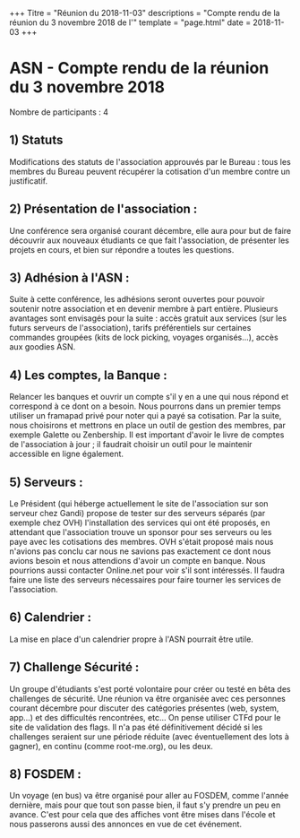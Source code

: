 +++
Titre = "Réunion du 2018-11-03"
descriptions = "Compte rendu de la réunion du 3 novembre 2018 de l'"
template = "page.html"
date = 2018-11-03
+++

# ASN - Compte rendu de la réunion du 3 novembre 2018

Nombre de participants : 4

## 1) Statuts

Modifications des statuts de l'association approuvés par le Bureau : tous les membres du Bureau peuvent récupérer la cotisation d'un membre contre un justificatif.

## 2) Présentation de l'association :

Une conférence sera organisé courant décembre, elle aura pour but de faire découvrir aux nouveaux étudiants ce que fait l'association, de présenter les projets en cours, et bien sur répondre a toutes les questions.

## 3) Adhésion à l'ASN :

Suite à cette conférence, les adhésions seront ouvertes pour pouvoir soutenir notre association et en devenir membre à part entière.
Plusieurs avantages sont envisagés pour la suite : accès gratuit aux services (sur les futurs serveurs de l'association), tarifs préférentiels sur certaines commandes groupées (kits de lock picking, voyages organisés...), accès aux goodies ASN.

## 4) Les comptes, la Banque :

Relancer les banques et ouvrir un compte s'il y en a une qui nous répond et correspond  à ce dont on a besoin.
Nous pourrons dans un premier temps utiliser un framapad privé pour noter qui a payé sa cotisation. Par la suite, nous choisirons et mettrons en place un outil de gestion des membres, par exemple Galette ou Zenbership.
Il est important d'avoir le livre de comptes de l'association à jour ; il faudrait choisir un outil pour le maintenir accessible en ligne également.

## 5) Serveurs :

Le Président (qui héberge actuellement le site de l'association sur son serveur chez Gandi) propose de tester sur des serveurs séparés (par exemple chez OVH) l'installation des services qui ont été proposés, en attendant que l'association trouve un sponsor pour ses serveurs ou les paye avec les cotisations des membres. OVH s'était proposé mais nous n'avions pas conclu car nous ne savions pas exactement ce dont nous avions besoin et nous attendions d'avoir un compte en banque. Nous pourrions aussi contacter Online.net pour voir s'il sont intéressés.
Il faudra faire une liste des serveurs nécessaires pour faire tourner les services de l'association.

## 6) Calendrier :

La mise en place d'un calendrier propre à l'ASN pourrait être utile.

## 7) Challenge Sécurité :

Un groupe d'étudiants s'est porté volontaire pour créer ou testé en bêta des challenges de sécurité. Une réunion va être organisée avec ces personnes courant décembre pour discuter des catégories présentes (web, system, app...) et des difficultés rencontrées, etc...
On pense utiliser CTFd pour le site de validation des flags.
Il n'a pas été définitivement décidé si les challenges seraient sur une période réduite (avec éventuellement des lots à gagner), en continu (comme root-me.org), ou les deux.

## 8) FOSDEM :

Un voyage (en bus) va être organisé pour aller au FOSDEM, comme l'année dernière, mais pour que tout son passe bien, il faut s'y prendre un peu en avance. C'est pour cela que des affiches vont être mises dans l'école et nous passerons aussi des annonces en vue de cet événement.